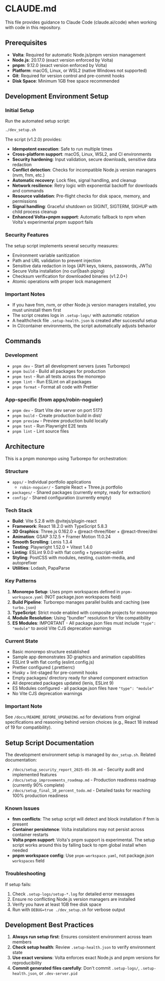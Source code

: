 # CLAUDE.md

This file provides guidance to Claude Code (claude.ai/code) when working with code in this repository.

## Prerequisites

- **Volta**: Required for automatic Node.js/pnpm version management
- **Node.js**: 20.17.0 (exact version enforced by Volta)
- **pnpm**: 9.12.0 (exact version enforced by Volta)
- **Platform**: macOS, Linux, or WSL2 (native Windows not supported)
- **Git**: Required for version control and pre-commit hooks
- **Disk Space**: Minimum 1GB free space recommended

## Development Environment Setup

### Initial Setup

Run the automated setup script:

```bash
./dev_setup.sh
```

The script (v1.2.0) provides:

- **Idempotent execution**: Safe to run multiple times
- **Cross-platform support**: macOS, Linux, WSL2, and CI environments
- **Security hardening**: Input validation, secure downloads, sensitive data redaction
- **Conflict detection**: Checks for incompatible Node.js version managers (nvm, fnm, etc.)
- **Automatic recovery**: Lock files, signal handling, and cleanup
- **Network resilience**: Retry logic with exponential backoff for downloads and commands
- **Resource validation**: Pre-flight checks for disk space, memory, and permissions
- **Signal handling**: Graceful shutdown on SIGINT, SIGTERM, SIGHUP with child process cleanup
- **Enhanced Volta+pnpm support**: Automatic fallback to npm when Volta's experimental pnpm support fails

### Security Features

The setup script implements several security measures:

- Environment variable sanitization
- Path and URL validation to prevent injection
- Sensitive data redaction in logs (API keys, tokens, passwords, JWTs)
- Secure Volta installation (no curl|bash piping)
- Checksum verification for downloaded binaries (v1.2.0+)
- Atomic operations with proper lock management

### Important Notes

- If you have fnm, nvm, or other Node.js version managers installed, you must uninstall them first
- The script creates logs in `.setup-logs/` with automatic rotation
- A healthcheck file `.setup-health.json` is created after successful setup
- In CI/container environments, the script automatically adjusts behavior

## Commands

### Development

- `pnpm dev` - Start all development servers (uses Turborepo)
- `pnpm build` - Build all packages for production
- `pnpm test` - Run all tests across the monorepo
- `pnpm lint` - Run ESLint on all packages
- `pnpm format` - Format all code with Prettier

### App-specific (from apps/robin-noguier)

- `pnpm dev` - Start Vite dev server on port 5173
- `pnpm build` - Create production build in dist/
- `pnpm preview` - Preview production build locally
- `pnpm test` - Run Playwright E2E tests
- `pnpm lint` - Lint source files

## Architecture

This is a pnpm monorepo using Turborepo for orchestration:

### Structure

- `apps/` - Individual portfolio applications
  - `robin-noguier/` - Sample React + Three.js portfolio
- `packages/` - Shared packages (currently empty, ready for extraction)
- `config/` - Shared configuration (currently empty)

### Tech Stack

- **Build**: Vite 5.2.8 with @vitejs/plugin-react
- **Framework**: React 18.2.0 with TypeScript 5.8.3
- **3D Graphics**: Three.js 0.162.0 + @react-three/fiber + @react-three/drei
- **Animation**: GSAP 3.12.5 + Framer Motion 11.0.24
- **Smooth Scrolling**: Lenis 1.3.4
- **Testing**: Playwright 1.52.0 + Vitest 1.4.0
- **Linting**: ESLint 9.0.0 with flat config + typescript-eslint
- **Styling**: PostCSS with modules, nesting, custom-media, and autoprefixer
- **Utilities**: Lodash, PapaParse

### Key Patterns

1. **Monorepo Setup**: Uses pnpm workspaces defined in `pnpm-workspace.yaml` (NOT package.json workspaces field)
2. **Build Pipeline**: Turborepo manages parallel builds and caching (see `turbo.json`)
3. **TypeScript**: Strict mode enabled with composite projects for monorepo
4. **Module Resolution**: Using "bundler" resolution for Vite compatibility
5. **ES Modules**: IMPORTANT - All package.json files must include `"type": "module"` to avoid Vite CJS deprecation warnings

### Current State

- Basic monorepo structure established
- Sample app demonstrates 3D graphics and animation capabilities
- ESLint 9 with flat config (eslint.config.js)
- Prettier configured (.prettierrc)
- Husky + lint-staged for pre-commit hooks
- Empty packages/ directory ready for shared component extraction
- All deprecated packages updated (lenis, ESLint 9)
- ES Modules configured - all package.json files have `"type": "module"`
- No Vite CJS deprecation warnings

### Important Note

See `/docs/README_BEFORE_UPGRADING.md` for deviations from original specifications and reasoning behind version choices (e.g., React 18 instead of 19 for compatibility).

## Setup Script Documentation

The development environment setup is managed by `dev_setup.sh`. Related documentation:

- `/docs/setup_security_report_2025-05-30.md` - Security audit and implemented features
- `/docs/setup_improvements_roadmap.md` - Production readiness roadmap (currently 90% complete)
- `/docs/setup_final_10_percent_todo.md` - Detailed tasks for reaching 100% production readiness

### Known Issues

- **fnm conflicts**: The setup script will detect and block installation if fnm is present
- **Container persistence**: Volta installations may not persist across container restarts
- **Volta pnpm support**: Volta's pnpm support is experimental. The setup script works around this by falling back to npm global install when needed
- **pnpm workspace config**: Use `pnpm-workspace.yaml`, not package.json `workspaces` field

### Troubleshooting

If setup fails:

1. Check `.setup-logs/setup-*.log` for detailed error messages
2. Ensure no conflicting Node.js version managers are installed
3. Verify you have at least 1GB free disk space
4. Run with `DEBUG=true ./dev_setup.sh` for verbose output

## Development Best Practices

1. **Always run setup first**: Ensures consistent environment across team members
2. **Check setup health**: Review `.setup-health.json` to verify environment state
3. **Use exact versions**: Volta enforces exact Node.js and pnpm versions for reproducibility
4. **Commit generated files carefully**: Don't commit `.setup-logs/`, `.setup-health.json`, or `.dev-server.pid`
